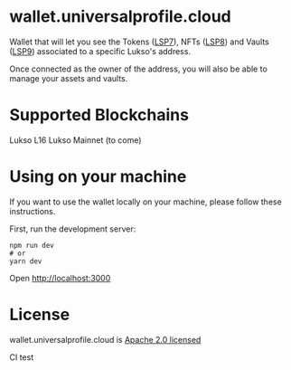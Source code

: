 # wallet.universalprofile.cloud

Wallet that will let you see the Tokens ([LSP7](https://docs.lukso.tech/standards/nft-2.0/LSP7-Digital-Asset)), NFTs ([LSP8](https://docs.lukso.tech/standards/nft-2.0/LSP8-Identifiable-Digital-Asset)) and Vaults ([LSP9](https://docs.lukso.tech/standards/smart-contracts/lsp9-vault)) associated to a specific Lukso's address.

Once connected as the owner of the address, you will also be able to manage your assets and vaults.

# Supported Blockchains

Lukso L16
Lukso Mainnet (to come)

# Using on your machine

If you want to use the wallet locally on your machine, please follow these instructions.

First, run the development server:

```
npm run dev
# or
yarn dev
```

Open [http://localhost:3000](http://localhost:3000)

# License

wallet.universalprofile.cloud is [Apache 2.0 licensed](./LICENSE)

CI test
